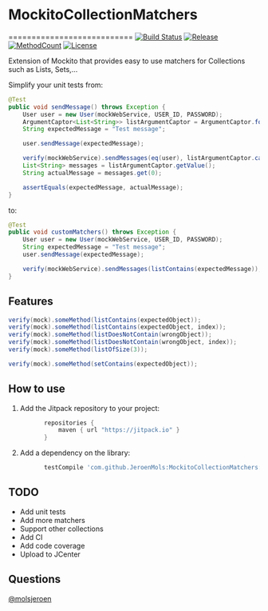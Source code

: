 # MockitoCollectionMatchers
===========================
[![Build Status][build-status-svg]][build-status-link]
[![Release][jitpack-svg]][jitpack-link]
[![MethodCount][methodcount-svg]][methodcount-link]
[![License][license-svg]][license-link]

Extension of Mockito that provides easy to use matchers for Collections such as Lists, Sets,...

Simplify your unit tests from:

```java
@Test
public void sendMessage() throws Exception {
    User user = new User(mockWebService, USER_ID, PASSWORD);
    ArgumentCaptor<List<String>> listArgumentCaptor = ArgumentCaptor.forClass(List.class);
    String expectedMessage = "Test message";

    user.sendMessage(expectedMessage);

    verify(mockWebService).sendMessages(eq(user), listArgumentCaptor.capture());
    List<String> messages = listArgumentCaptor.getValue();
    String actualMessage = messages.get(0);

    assertEquals(expectedMessage, actualMessage);
}
```

to:

```java
@Test
public void customMatchers() throws Exception {
    User user = new User(mockWebService, USER_ID, PASSWORD);
    String expectedMessage = "Test message";
    user.sendMessage(expectedMessage);

    verify(mockWebService).sendMessages(listContains(expectedMessage));
}
```

## Features
```java
verify(mock).someMethod(listContains(expectedObject));
verify(mock).someMethod(listContains(expectedObject, index));
verify(mock).someMethod(listDoesNotContain(wrongObject));
verify(mock).someMethod(listDoesNotContain(wrongObject, index));
verify(mock).someMethod(listOfSize(3));

verify(mock).someMethod(setContains(expectedObject));
```

## How to use

1) Add the Jitpack repository to your project:
```groovy
          repositories {
              maven { url "https://jitpack.io" }
          }
```
2) Add a dependency on the library:
```groovy
          testCompile 'com.github.JeroenMols:MockitoCollectionMatchers:0.0.2'
```

## TODO
* Add unit tests
* Add more matchers
* Support other collections
* Add CI
* Add code coverage
* Upload to JCenter

## Questions
[@molsjeroen](https://twitter.com/molsjeroen)

[build-status-svg]: https://travis-ci.org/JeroenMols/MockitoCollectionMatchers.svg?branch=master
[build-status-link]: https://travis-ci.org/JeroenMols/MockitoCollectionMatchers
[jitpack-svg]: https://jitpack.io/v/jeroenmols/mockitocollectionmatchers.svg
[jitpack-link]: https://jitpack.io/#jeroenmols/MockitoCollectionMatchers
[methodcount-svg]: https://img.shields.io/badge/Methods%20count-core:%2040-e91e63.svg
[methodcount-link]: http://www.methodscount.com/?lib=com.github.JeroenMols%3AMockitoCollectionMatchers%3A%2B
[license-svg]: https://img.shields.io/:license-apache-blue.svg?style=flat
[license-link]: https://github.com/JeroenMols/MockitoCollectionMatchers/blob/master/LICENSE

